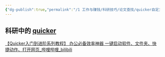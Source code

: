 ```yaml
---
{"dg-publish":true,"permalink":"/1 工作与赚钱/科研技巧/论文查找/quicker自定义动作/","title":"quicker自定义动作"}
---
```



## 科研中的 [quicker](../../../3%20计算机/创建、效率与技巧/非编程软件/管理工具/quicker.md)
[【Quicker入门到进阶系列教程】 办公必备效率神器 一键启动软件、文件夹、快捷动作、打开网页\_哔哩哔哩\_bilibili](https://www.bilibili.com/video/BV1Tf4y1F7Q9/?spm_id_from=333.788.recommend_more_video.-1&vd_source=20cb3e7c6ad3d64f0eb2d763ff005080)